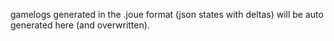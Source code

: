 gamelogs generated in the .joue format (json states with deltas) will be auto generated here (and overwritten).